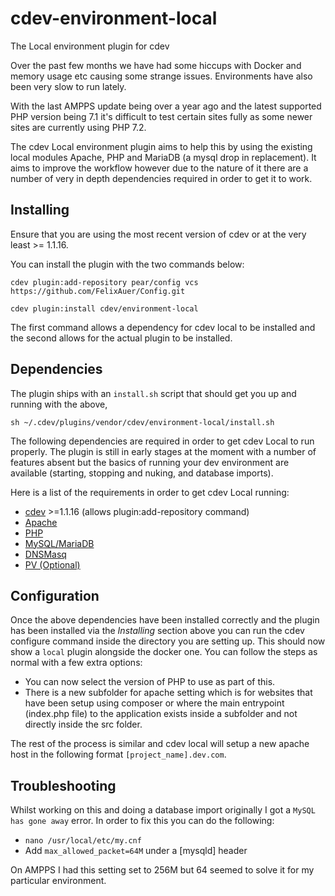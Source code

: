 # cdev-environment-local
The Local environment plugin for cdev

Over the past few months we have had some hiccups with Docker and memory usage etc causing some strange issues. Environments have also been very slow to run lately.

With the last AMPPS update being over a year ago and the latest supported PHP version being 7.1 it's difficult to test certain sites fully as some newer sites are currently using PHP 7.2.

The cdev Local environment plugin aims to help this by using the existing local modules Apache, PHP and MariaDB (a mysql drop in replacement). It aims to improve the workflow however due to the nature of it there are a number of very in depth dependencies required in order to get it to work.

## Installing

Ensure that you are using the most recent version of cdev or at the very least >= 1.1.16.

You can install the plugin with the two commands below:

`cdev plugin:add-repository pear/config vcs https://github.com/FelixAuer/Config.git`

`cdev plugin:install cdev/environment-local`

The first command allows a dependency for cdev local to be installed and the second allows for the actual plugin to be installed.

## Dependencies

The plugin ships with an `install.sh` script that should get you up and running with the above, 

```
sh ~/.cdev/plugins/vendor/cdev/environment-local/install.sh 
```

The following dependencies are required in order to get cdev Local to run properly. The plugin is still in early stages at the moment with a number of features absent but the basics of running your dev environment are available (starting, stopping and nuking, and database imports).

Here is a list of the requirements in order to get cdev Local running:

 - [cdev](https://github.com/garethmidwood/cdev) >=1.1.16 (allows plugin:add-repository command)
 - [Apache](https://app.tettra.co/teams/creodechat/pages/cdev-local-apache)
 - [PHP](https://app.tettra.co/teams/creodechat/pages/cdev-local-php)
 - [MySQL/MariaDB](https://app.tettra.co/teams/creodechat/pages/cdev-local-mysql)
 - [DNSMasq](https://app.tettra.co/teams/creodechat/pages/cdev-local-dnsmasq)
 - [PV (Optional)](https://app.tettra.co/teams/creodechat/pages/cdev-local-pv)

## Configuration

Once the above dependencies have been installed correctly and the plugin has been installed via the *Installing* section above you can run the cdev configure command inside the directory you are setting up. This should now show a `local` plugin alongside the docker one. You can follow the steps as normal with a few extra options:

- You can now select the version of PHP to use as part of this.
- There is a new subfolder for apache setting which is for websites that have been setup using composer or where the main entrypoint (index.php file) to the application exists inside a subfolder and not directly inside the src folder.

The rest of the process is similar and cdev local will setup a new apache host in the following format `[project_name].dev.com`.

## Troubleshooting

Whilst working on this and doing a database import originally I got a `MySQL has gone away` error. In order to fix this you can do the following: 

- `nano /usr/local/etc/my.cnf`
- Add `max_allowed_packet=64M` under a [mysqld] header

On AMPPS I had this setting set to 256M but 64 seemed to solve it for my particular environment.

